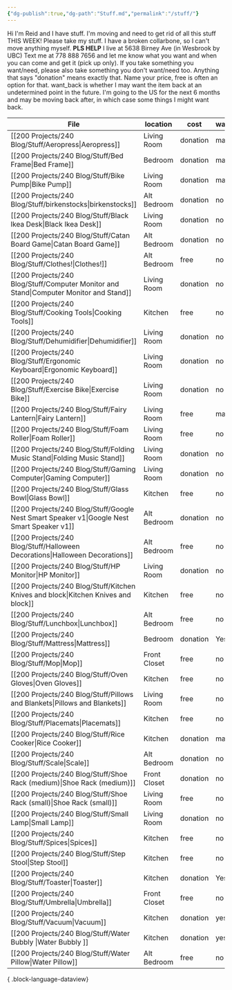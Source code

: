 ```yaml
---
{"dg-publish":true,"dg-path":"Stuff.md","permalink":"/stuff/"}
---
```


Hi I'm Reid and I have stuff. I'm moving and need to get rid of all this stuff THIS WEEK! Please take my stuff. 
I have a broken collarbone, so I can't move anything myself. **PLS HELP**
I live at 5638 Birney Ave (in Wesbrook by UBC)
Text me at 778 888 7656 and let me know what you want and when you can come and get it (pick up only). 
If you take something you want/need, please also take something you don't want/need too. 
Anything that says "donation" means exactly that. Name your price, free is often an option for that. 
want_back is whether I may want the item back at an undetermined point in the future. I'm going to the US for the next 6 months and may be moving back after, in which case some things I might want back. 


| File                                                                                          | location     | cost     | want_back |
| --------------------------------------------------------------------------------------------- | ------------ | -------- | --------- |
| [[200 Projects/240 Blog/Stuff/Aeropress\|Aeropress]]                                       | Living Room  | donation | maybe     |
| [[200 Projects/240 Blog/Stuff/Bed Frame\|Bed Frame]]                                       | Bedroom      | donation | maybe     |
| [[200 Projects/240 Blog/Stuff/Bike Pump\|Bike Pump]]                                       | Living Room  | donation | maybe     |
| [[200 Projects/240 Blog/Stuff/birkenstocks\|birkenstocks]]                                 | Alt Bedroom  | donation | no        |
| [[200 Projects/240 Blog/Stuff/Black Ikea Desk\|Black Ikea Desk]]                           | Living Room  | donation | no        |
| [[200 Projects/240 Blog/Stuff/Catan Board Game\|Catan Board Game]]                         | Alt Bedroom  | donation | no        |
| [[200 Projects/240 Blog/Stuff/Clothes!\|Clothes!]]                                         | Alt Bedroom  | free     | no        |
| [[200 Projects/240 Blog/Stuff/Computer Monitor and Stand\|Computer Monitor and Stand]]     | Living Room  | donation | no        |
| [[200 Projects/240 Blog/Stuff/Cooking Tools\|Cooking Tools]]                               | Kitchen      | free     | no        |
| [[200 Projects/240 Blog/Stuff/Dehumidifier\|Dehumidifier]]                                 | Living Room  | donation | no        |
| [[200 Projects/240 Blog/Stuff/Ergonomic Keyboard\|Ergonomic Keyboard]]                     | Living Room  | donation | no        |
| [[200 Projects/240 Blog/Stuff/Exercise Bike\|Exercise Bike]]                               | Living Room  | donation | no        |
| [[200 Projects/240 Blog/Stuff/Fairy Lantern\|Fairy Lantern]]                               | Living Room  | free     | maybe     |
| [[200 Projects/240 Blog/Stuff/Foam Roller\|Foam Roller]]                                   | Living Room  | free     | no        |
| [[200 Projects/240 Blog/Stuff/Folding Music Stand\|Folding Music Stand]]                   | Living Room  | donation | no        |
| [[200 Projects/240 Blog/Stuff/Gaming Computer\|Gaming Computer]]                           | Living Room  | donation | no        |
| [[200 Projects/240 Blog/Stuff/Glass Bowl\|Glass Bowl]]                                     | Kitchen      | free     | no        |
| [[200 Projects/240 Blog/Stuff/Google Nest Smart Speaker v1\|Google Nest Smart Speaker v1]] | Alt Bedroom  | donation | no        |
| [[200 Projects/240 Blog/Stuff/Halloween Decorations\|Halloween Decorations]]               | Alt Bedroom  | free     | no        |
| [[200 Projects/240 Blog/Stuff/HP Monitor\|HP Monitor]]                                     | Living Room  | donation | no        |
| [[200 Projects/240 Blog/Stuff/Kitchen Knives and block\|Kitchen Knives and block]]         | Kitchen      | free     | no        |
| [[200 Projects/240 Blog/Stuff/Lunchbox\|Lunchbox]]                                         | Alt Bedroom  | free     | no        |
| [[200 Projects/240 Blog/Stuff/Mattress\|Mattress]]                                         | Bedroom      | donation | Yes       |
| [[200 Projects/240 Blog/Stuff/Mop\|Mop]]                                                   | Front Closet | free     | no        |
| [[200 Projects/240 Blog/Stuff/Oven Gloves\|Oven Gloves]]                                   | Kitchen      | free     | no        |
| [[200 Projects/240 Blog/Stuff/Pillows and Blankets\|Pillows and Blankets]]                 | Living Room  | free     | no        |
| [[200 Projects/240 Blog/Stuff/Placemats\|Placemats]]                                       | Kitchen      | free     | no        |
| [[200 Projects/240 Blog/Stuff/Rice Cooker\|Rice Cooker]]                                   | Kitchen      | donation | maybe     |
| [[200 Projects/240 Blog/Stuff/Scale\|Scale]]                                               | Alt Bedroom  | donation | no        |
| [[200 Projects/240 Blog/Stuff/Shoe Rack (medium)\|Shoe Rack (medium)]]                     | Front Closet | donation | no        |
| [[200 Projects/240 Blog/Stuff/Shoe Rack (small)\|Shoe Rack (small)]]                       | Living Room  | free     | no        |
| [[200 Projects/240 Blog/Stuff/Small Lamp\|Small Lamp]]                                     | Living Room  | donation | no        |
| [[200 Projects/240 Blog/Stuff/Spices\|Spices]]                                             | Kitchen      | free     | no        |
| [[200 Projects/240 Blog/Stuff/Step Stool\|Step Stool]]                                     | Kitchen      | free     | no        |
| [[200 Projects/240 Blog/Stuff/Toaster\|Toaster]]                                           | Kitchen      | donation | Yes       |
| [[200 Projects/240 Blog/Stuff/Umbrella\|Umbrella]]                                         | Front Closet | free     | no        |
| [[200 Projects/240 Blog/Stuff/Vacuum\|Vacuum]]                                             | Kitchen      | donation | yes       |
| [[200 Projects/240 Blog/Stuff/Water Bubbly \|Water Bubbly ]]                               | Kitchen      | donation | yes       |
| [[200 Projects/240 Blog/Stuff/Water Pillow\|Water Pillow]]                                 | Alt Bedroom  | free     | no        |

{ .block-language-dataview}

